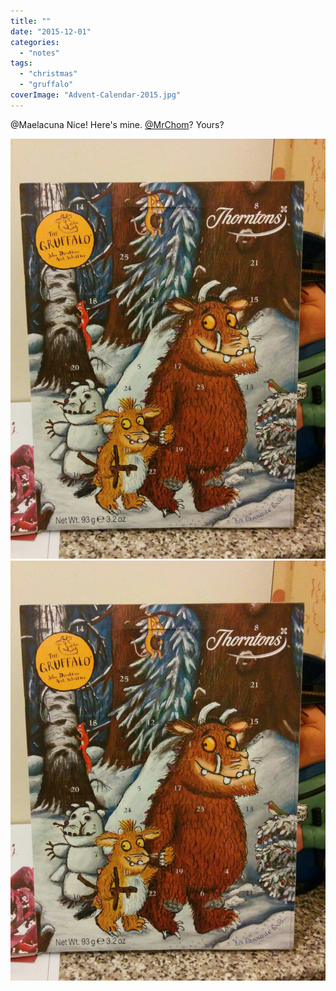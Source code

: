 ```yaml
---
title: ""
date: "2015-12-01"
categories: 
  - "notes"
tags: 
  - "christmas"
  - "gruffalo"
coverImage: "Advent-Calendar-2015.jpg"
---
```


@Maelacuna Nice! Here's mine. [@MrChom](https://twitter.com/MrChom)? Yours?

[![](images/Advent-Calendar-2015.jpg)](images/Advent-Calendar-2015.jpg)
[![](images/Advent-Calendar-2015.jpg)](images/Advent-Calendar-2015.jpg)
